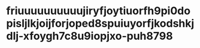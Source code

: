 # friuuuuuuuuuujiryfjoytiuorfh9pi0dopisljlkjoijforjoped8spuiuyorfjkodshkjdlj-xfoygh7c8u9iopjxo-puh8798